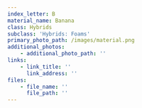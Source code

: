 ```yaml
---
index_letter: B
material_name: Banana
class: Hybrids
subclass: 'Hybrids: Foams'
primary_photo_path: /images/material.png
additional_photos:
    - additional_photo_path: ''
links:
    - link_title: ''
      link_address: ''
files:
    - file_name: ''
      file_path: ''
---
```

